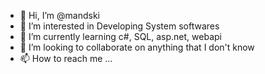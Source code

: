 - 👋 Hi, I’m @mandski
- 👀 I’m interested in Developing System softwares
- 🌱 I’m currently learning c#, SQL, asp.net, webapi
- 💞️ I’m looking to collaborate on anything that I don't know
- 📫 How to reach me ...

<!---
mandski/mandski is a ✨ special ✨ repository because its `README.md` (this file) appears on your GitHub profile.
You can click the Preview link to take a look at your changes.
--->
